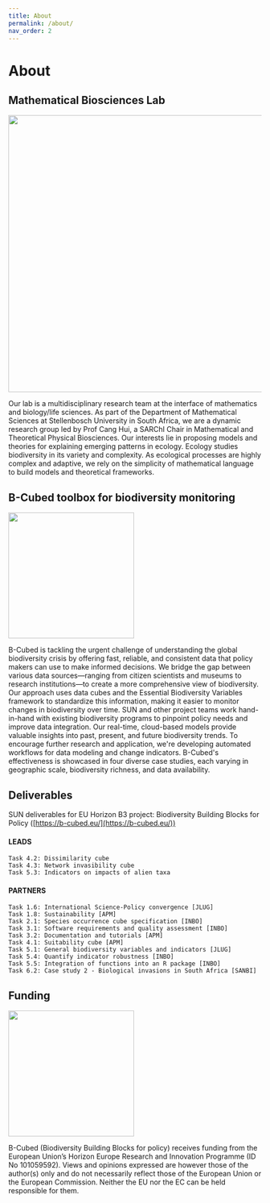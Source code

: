 ```yaml
---
title: About
permalink: /about/
nav_order: 2
---
```


# About
<!-- <img src="../assets/images/math-logo.png" width="1200;" style="margin-right:30px"> -->
 
## Mathematical Biosciences Lab
<img src="../assets/images/su_biomath_sml.png" width="550;" style="margin-right:30px"> 

Our lab is a multidisciplinary research team at the interface of mathematics and biology/life sciences. As part of the Department of Mathematical Sciences at Stellenbosch University in South Africa, we are a dynamic research group led by Prof Cang Hui, a SARChI Chair in Mathematical and Theoretical Physical Biosciences. Our interests lie in proposing models and theories for explaining emerging patterns in ecology. Ecology studies biodiversity in its variety and complexity. As ecological processes are highly complex and adaptive, we rely on the simplicity of mathematical language to build models and theoretical frameworks.

## B-Cubed toolbox for biodiversity monitoring  

<div style="display: flex; align-items: center;">
  <img src="../assets/images/b3-logo.png" width="250;" style="margin-right:30px"> 
</div>

B-Cubed is tackling the urgent challenge of understanding the global biodiversity crisis by offering fast, reliable, and consistent data that policy makers can use to make informed decisions. We bridge the gap between various data sources—ranging from citizen scientists and museums to research institutions—to create a more comprehensive view of biodiversity. Our approach uses data cubes and the Essential Biodiversity Variables framework to standardize this information, making it easier to monitor changes in biodiversity over time. SUN and other project teams work hand-in-hand with existing biodiversity programs to pinpoint policy needs and improve data integration. Our real-time, cloud-based models provide valuable insights into past, present, and future biodiversity trends. To encourage further research and application, we're developing automated workflows for data modeling and change indicators. B-Cubed's effectiveness is showcased in four diverse case studies, each varying in geographic scale, biodiversity richness, and data availability.

## Deliverables
SUN deliverables for EU Horizon B3 project: Biodiversity Building Blocks for Policy ([https://b-cubed.eu/](https://b-cubed.eu/))

#### LEADS
```
Task 4.2: Dissimilarity cube
Task 4.3: Network invasibility cube
Task 5.3: Indicators on impacts of alien taxa
```

#### PARTNERS
```
Task 1.6: International Science-Policy convergence [JLUG] 
Task 1.8: Sustainability [APM] 
Task 2.1: Species occurrence cube specification [INBO] 
Task 3.1: Software requirements and quality assessment [INBO] 
Task 3.2: Documentation and tutorials [APM] 
Task 4.1: Suitability cube [APM] 
Task 5.1: General biodiversity variables and indicators [JLUG] 
Task 5.4: Quantify indicator robustness [INBO] 
Task 5.5: Integration of functions into an R package [INBO] 
Task 6.2: Case study 2 - Biological invasions in South Africa [SANBI]
```


## Funding

<img src="../assets/images/logo-eu.png" width="250;" style="margin-right:30px">  

B-Cubed (Biodiversity Building Blocks for policy) receives funding from the European Union’s Horizon Europe Research and Innovation Programme  (ID No 101059592). Views and opinions expressed are however those of the author(s) only and do not necessarily reflect those of the European Union or the European Commission. Neither the EU nor the EC can be held responsible for them.
